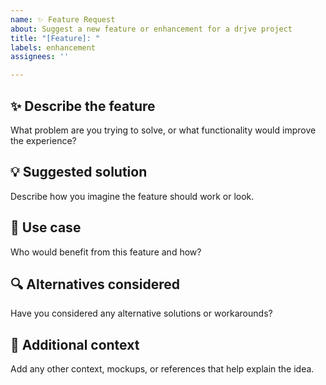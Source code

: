 ```yaml
---
name: ✨ Feature Request
about: Suggest a new feature or enhancement for a drjve project
title: "[Feature]: "
labels: enhancement
assignees: ''

---
```


## ✨ Describe the feature

What problem are you trying to solve, or what functionality would improve the experience?

## 💡 Suggested solution

Describe how you imagine the feature should work or look.

## 🎯 Use case

Who would benefit from this feature and how?

## 🔍 Alternatives considered

Have you considered any alternative solutions or workarounds?

## 📎 Additional context

Add any other context, mockups, or references that help explain the idea.
